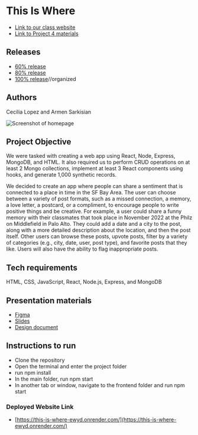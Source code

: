 # This Is Where

- [Link to our class website](https://johnguerra.co/classes/webDevelopment_fall_2022/)
- [Link to Project 4 materials](https://docs.google.com/document/d/1Xf2m_7a6otoQtTyHB55aan1tPqXYV-AQ1EBWjcoyVng/edit?usp=sharing)

## Releases
* [60% release](https://github.com/cerolopez/this-is-where/releases/tag/60%25)
* [80% release](https://github.com/cerolopez/this-is-where/releases/tag/80pct_milestone5)
* [100% release](https://github.com/cerolopez/this-is-where/releases/tag/p3deadline)//organized

## Authors
Cecilia Lopez and Armen Sarkisian

![Screenshot of homepage](/website-screenshot.png)

## Project Objective
We were tasked with creating a web app using React, Node, Express, MongoDB, and HTML. It also required us to perform CRUD operations on at least 2 Mongo collections, implement at least 3 React components using hooks, and generate 1,000 synthetic records.

We decided to create an app where people can share a sentiment that is connected to a place in time in the SF Bay Area. The user can choose between a variety of post formats, such as a missed connection, a memory, a love letter, a postcard, or a compliment, to encourage people to write positive things and be creative. For example, a user could share a funny memory with their classmates that took place in November 2022 at the Philz on Middlefield in Palo Alto. They could add a date and a city to the post, along with a more detailed description about the location, and then the post itself. Other users can browse these posts, upvote posts, filter by a variety of categories (e.g., city, date, user, post type), and favorite posts that they like. Users will also have the ability to flag inappropriate posts.

## Tech requirements
HTML, CSS, JavaScript, React, Node.js, Express, and MongoDB

## Presentation materials
- [Figma](https://www.figma.com/file/OHjx2GGy9EndvLDzlG7cHR/This-Is-Where?node-id=0%3A1&t=Pdy1c59f07eGguRN-1)
- [Slides](https://docs.google.com/presentation/d/1axdtd0WfqfbihteLFJYkZ_oNIAmx99wxDEascEqkLW8/edit?usp=sharing)
- [Design document](https://docs.google.com/document/d/11GxXK1zScE64_QWL6XZSFd0i5UL_BFe4B4dVAdSydp0/edit?usp=sharing)

## Instructions to run
* Clone the repository
* Open the terminal and enter the project folder
* run npm install
* In the main folder, run npm start
* In another tab or window, navigate to the frontend folder and run npm start

### Deployed Website Link
* [https://this-is-where-ewyd.onrender.com/](https://this-is-where-ewyd.onrender.com/)
